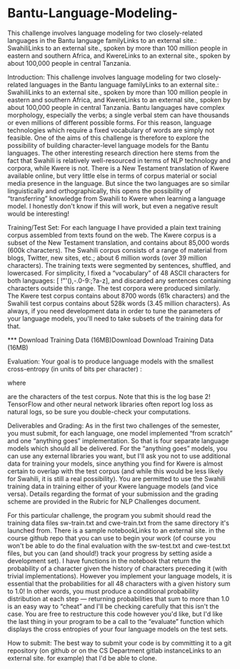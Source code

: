 # Bantu-Language-Modeling-
This challenge involves language modeling for two closely-related languages in the Bantu language familyLinks to an external site.: SwahiliLinks to an external site., spoken by more than 100 million people in eastern and southern Africa, and KwereLinks to an external site., spoken by about 100,000 people in central Tanzania.

Introduction: This challenge involves language modeling for two closely-related languages in the Bantu language familyLinks to an external site.: SwahiliLinks to an external site., spoken by more than 100 million people in eastern and southern Africa, and KwereLinks to an external site., spoken by about 100,000 people in central Tanzania.  Bantu languages have complex morphology, especially the verbs; a single verbal stem can have thousands or even millions of different possible forms. For this reason, language technologies which require a fixed vocabulary of words are simply not feasible. One of the aims of this challenge is therefore to explore the possibility of building character-level language models for the Bantu languages. The other interesting research direction here stems from the fact that Swahili is relatively well-resourced in terms of NLP technology and corpora, while Kwere is not. There is a New Testament translation of Kwere available online, but very little else in terms of corpus material or social media presence in the language. But since the two languages are so similar linguistically and orthographically, this opens the possibility of “transferring” knowledge from Swahili to Kwere when learning a language model. I honestly don't know if this will work, but even a negative result would be interesting!

Training/Test Set: For each language I have provided a plain text training corpus assembled from texts found on the web. The Kwere corpus is a subset of the New Testament translation, and contains about 85,000 words (600k characters). The Swahili corpus consists of a range of material from blogs, Twitter, new sites, etc.; about 6 million words (over 39 million characters). The training texts were segmented by sentences, shuffled, and lowercased. For simplicity, I fixed a “vocabulary” of 48 ASCII characters for both languages: [ !"'(),-.0-9:;?a-z], and discarded any sentences containing characters outside this range. The test corpora were produced similarly. The Kwere test corpus contains about 8700 words (61k characters) and the Swahili test corpus contains about 528k words (3.45 million characters). As always, if you need development data in order to tune the parameters of your language models, you'll need to take subsets of the training data for that. 

*** Download Training Data (16MB)Download Download Training Data (16MB)

Evaluation: Your goal is to produce language models with the smallest cross-entropy (in units of bits per character) :

where 

are the characters of the test corpus. Note that this is the log base 2! TensorFlow and other neural network libraries often report log loss as natural logs, so be sure you double-check your computations.

Deliverables and Grading: As in the first two challenges of the semester, you must submit, for each language, one model implemented “from scratch” and one “anything goes” implementation. So that is four separate language models which should all be delivered. For the “anything goes” models, you can use any external libraries you want, but I'll ask you not to use additional data for training your models, since anything you find for Kwere is almost certain to overlap with the test corpus (and while this would be less likely for Swahili, it is still a real possibility). You are permitted to use the Swahili training data in training either of your Kwere language models (and vice versa). Details regarding the format of your submission and the grading scheme are provided in the Rubric for NLP Challenges document.

For this particular challenge, the program you submit should read the training data files sw-train.txt and cwe-train.txt from the same directory it's launched from. There is a sample notebookLinks to an external site. in the course github repo that you can use to begin your work (of course you won't be able to do the final evaluation with the sw-test.txt and cwe-test.txt files, but you can (and should!) track your progress by setting aside a development set). I have functions in the notebook that return the probability of a character given the history of characters preceding it (with trivial implementations). However you implement your language models, it is essential that the probabilities for all 48 characters with a given history sum to 1.0! In other words, you must produce a conditional probability distribution at each step — returning probabilities that sum to more than 1.0 is an easy way to “cheat” and I'll be checking carefully that this isn't the case. You are free to restructure this code however you'd like, but I'd like the last thing in your program to be a call to the “evaluate” function which displays the cross entropies of your four language models on the test sets.

How to submit: The best way to submit your code is by committing it to a git repository (on github or on the CS Department gitlab instanceLinks to an external site. for example) that I'd be able to clone.
